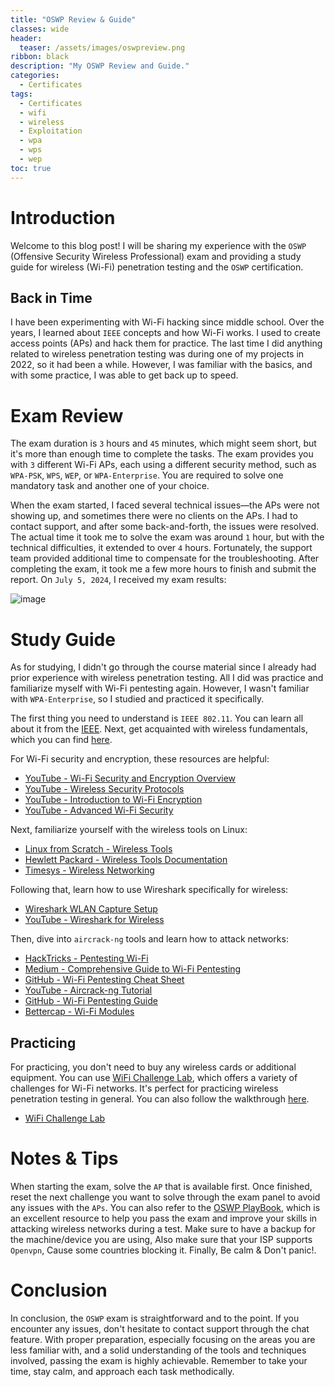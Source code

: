 ```yaml
---
title: "OSWP Review & Guide"
classes: wide
header:
  teaser: /assets/images/oswpreview.png
ribbon: black
description: "My OSWP Review and Guide."
categories:
  - Certificates
tags:
  - Certificates
  - wifi
  - wireless
  - Exploitation
  - wpa
  - wps
  - wep
toc: true
---
```


# Introduction
Welcome to this blog post! I will be sharing my experience with the `OSWP` (Offensive Security Wireless Professional) exam and providing a study guide for wireless (Wi-Fi) penetration testing and the `OSWP` certification.

## Back in Time
I have been experimenting with Wi-Fi hacking since middle school. Over the years, I learned about `IEEE` concepts and how Wi-Fi works. I used to create access points (APs) and hack them for practice. The last time I did anything related to wireless penetration testing was during one of my projects in 2022, so it had been a while. However, I was familiar with the basics, and with some practice, I was able to get back up to speed.

# Exam Review
The exam duration is `3` hours and `45` minutes, which might seem short, but it's more than enough time to complete the tasks. The exam provides you with `3` different Wi-Fi APs, each using a different security method, such as `WPA-PSK`, `WPS`, `WEP`, or `WPA-Enterprise`. You are required to solve one mandatory task and another one of your choice.

When the exam started, I faced several technical issues—the APs were not showing up, and sometimes there were no clients on the APs. I had to contact support, and after some back-and-forth, the issues were resolved. The actual time it took me to solve the exam was around `1` hour, but with the technical difficulties, it extended to over `4` hours. Fortunately, the support team provided additional time to compensate for the troubleshooting. After completing the exam, it took me a few more hours to finish and submit the report. On `July 5, 2024`, I received my exam results:

![image](https://github.com/user-attachments/assets/67f81ab4-c377-43e2-90e9-5aca8eaeb4a2)

# Study Guide
As for studying, I didn't go through the course material since I already had prior experience with wireless penetration testing. All I did was practice and familiarize myself with Wi-Fi pentesting again. However, I wasn't familiar with `WPA-Enterprise`, so I studied and practiced it specifically. 

The first thing you need to understand is `IEEE 802.11`. You can learn all about it from the [IEEE](https://ieeexplore.ieee.org/browse/standards/get-program/page/series?id=68). Next, get acquainted with wireless fundamentals, which you can find [here](https://www.youtube.com/watch?v=zuYiktLqNYQ).

For Wi-Fi security and encryption, these resources are helpful:
- [YouTube - Wi-Fi Security and Encryption Overview](https://www.youtube.com/watch?v=O53RfZ4oojY)
- [YouTube - Wireless Security Protocols](https://www.youtube.com/watch?v=tk4cC42N2sE)
- [YouTube - Introduction to Wi-Fi Encryption](https://www.youtube.com/watch?v=g6vz-lfd-GQ)
- [YouTube - Advanced Wi-Fi Security](https://www.youtube.com/watch?v=TOxch8ZBi2I)

Next, familiarize yourself with the wireless tools on Linux:
- [Linux from Scratch - Wireless Tools](https://www.linuxfromscratch.org/blfs/view/git/basicnet/wireless_tools.html)
- [Hewlett Packard - Wireless Tools Documentation](https://hewlettpackard.github.io/wireless-tools/Tools.html#docu)
- [Timesys - Wireless Networking](https://linuxlink.timesys.com/docs/wiki/engineering/HOWTO_Use_Wireless_Networking)

Following that, learn how to use Wireshark specifically for wireless:
- [Wireshark WLAN Capture Setup](https://wiki.wireshark.org/CaptureSetup/WLAN)
- [YouTube - Wireshark for Wireless](https://www.youtube.com/watch?v=p3Ik_pcwp9c)

Then, dive into `aircrack-ng` tools and learn how to attack networks:
- [HackTricks - Pentesting Wi-Fi](https://book.hacktricks.xyz/generic-methodologies-and-resources/pentesting-wifi)
- [Medium - Comprehensive Guide to Wi-Fi Pentesting](https://medium.com/@verylazytech/penetration-testing-wifi-networks-a-comprehensive-guide-1e53831dbbd4)
- [GitHub - Wi-Fi Pentesting Cheat Sheet](https://github.com/ivan-sincek/wifi-penetration-testing-cheat-sheet)
- [YouTube - Aircrack-ng Tutorial](https://www.youtube.com/watch?v=WKTXI4Dyxak)
- [GitHub - Wi-Fi Pentesting Guide](https://github.com/ricardojoserf/wifi-pentesting-guide)
- [Bettercap - Wi-Fi Modules](https://www.bettercap.org/modules/wifi/)

## Practicing
For practicing, you don't need to buy any wireless cards or additional equipment. You can use [WiFi Challenge Lab](https://github.com/r4ulcl/WiFiChallengeLab-docker), which offers a variety of challenges for Wi-Fi networks. It's perfect for practicing wireless penetration testing in general. You can also follow the walkthrough [here](https://r4ulcl.com/posts/walkthrough-wifichallenge-lab-2.0/).
- [WiFi Challenge Lab](https://wifichallengelab.com)

# Notes & Tips
When starting the exam, solve the `AP` that is available first. Once finished, reset the next challenge you want to solve through the exam panel to avoid any issues with the `APs`. You can also refer to the [OSWP PlayBook](https://zeyadazima.com/notes/oswplaybook/), which is an excellent resource to help you pass the exam and improve your skills in attacking wireless networks during a test. Make sure to have a backup for the machine/device you are using, Also make sure that your ISP supports `Openvpn`, Cause some countries blocking it. Finally, Be calm & Don't panic!.

# Conclusion
In conclusion, the `OSWP` exam is straightforward and to the point. If you encounter any issues, don't hesitate to contact support through the chat feature. With proper preparation, especially focusing on the areas you are less familiar with, and a solid understanding of the tools and techniques involved, passing the exam is highly achievable. Remember to take your time, stay calm, and approach each task methodically.
